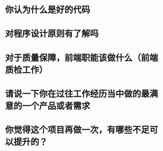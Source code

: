 
# 你认为什么是好的代码

# 对程序设计原则有了解吗

# 对于质量保障，前端职能该做什么（前端质检工作）

# 请说一下你在过往工作经历当中做的最满意的一个产品或者需求

# 你觉得这个项目再做一次，有哪些不足可以提升的？
